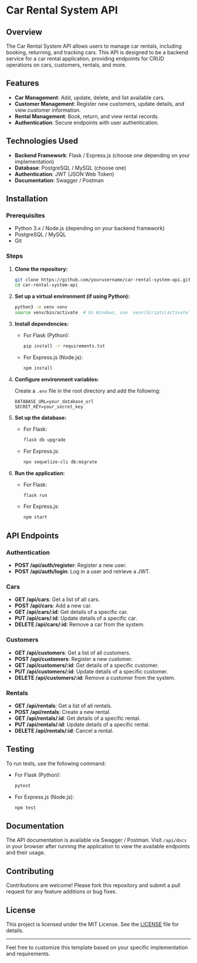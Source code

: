 # Car Rental System API

## Overview

The Car Rental System API allows users to manage car rentals, including booking, returning, and tracking cars. This API is designed to be a backend service for a car rental application, providing endpoints for CRUD operations on cars, customers, rentals, and more.

## Features

- **Car Management**: Add, update, delete, and list available cars.
- **Customer Management**: Register new customers, update details, and view customer information.
- **Rental Management**: Book, return, and view rental records.
- **Authentication**: Secure endpoints with user authentication.

## Technologies Used

- **Backend Framework**: Flask / Express.js (choose one depending on your implementation)
- **Database**: PostgreSQL / MySQL (choose one)
- **Authentication**: JWT (JSON Web Token)
- **Documentation**: Swagger / Postman

## Installation

### Prerequisites

- Python 3.x / Node.js (depending on your backend framework)
- PostgreSQL / MySQL
- Git

### Steps

1. **Clone the repository:**

    ```bash
    git clone https://github.com/yourusername/car-rental-system-api.git
    cd car-rental-system-api
    ```

2. **Set up a virtual environment (if using Python):**

    ```bash
    python3 -m venv venv
    source venv/bin/activate  # On Windows, use `venv\Scripts\activate`
    ```

3. **Install dependencies:**

    - For Flask (Python):

      ```bash
      pip install -r requirements.txt
      ```

    - For Express.js (Node.js):

      ```bash
      npm install
      ```

4. **Configure environment variables:**

    Create a `.env` file in the root directory and add the following:

    ```plaintext
    DATABASE_URL=your_database_url
    SECRET_KEY=your_secret_key
    ```

5. **Set up the database:**

    - For Flask:

      ```bash
      flask db upgrade
      ```

    - For Express.js:

      ```bash
      npx sequelize-cli db:migrate
      ```

6. **Run the application:**

    - For Flask:

      ```bash
      flask run
      ```

    - For Express.js:

      ```bash
      npm start
      ```

## API Endpoints

### Authentication

- **POST /api/auth/register**: Register a new user.
- **POST /api/auth/login**: Log in a user and retrieve a JWT.

### Cars

- **GET /api/cars**: Get a list of all cars.
- **POST /api/cars**: Add a new car.
- **GET /api/cars/:id**: Get details of a specific car.
- **PUT /api/cars/:id**: Update details of a specific car.
- **DELETE /api/cars/:id**: Remove a car from the system.

### Customers

- **GET /api/customers**: Get a list of all customers.
- **POST /api/customers**: Register a new customer.
- **GET /api/customers/:id**: Get details of a specific customer.
- **PUT /api/customers/:id**: Update details of a specific customer.
- **DELETE /api/customers/:id**: Remove a customer from the system.

### Rentals

- **GET /api/rentals**: Get a list of all rentals.
- **POST /api/rentals**: Create a new rental.
- **GET /api/rentals/:id**: Get details of a specific rental.
- **PUT /api/rentals/:id**: Update details of a specific rental.
- **DELETE /api/rentals/:id**: Cancel a rental.

## Testing

To run tests, use the following command:

- For Flask (Python):

  ```bash
  pytest
  ```

- For Express.js (Node.js):

  ```bash
  npm test
  ```

## Documentation

The API documentation is available via Swagger / Postman. Visit `/api/docs` in your browser after running the application to view the available endpoints and their usage.

## Contributing

Contributions are welcome! Please fork this repository and submit a pull request for any feature additions or bug fixes.

## License

This project is licensed under the MIT License. See the [LICENSE](LICENSE) file for details.

---

Feel free to customize this template based on your specific implementation and requirements.
